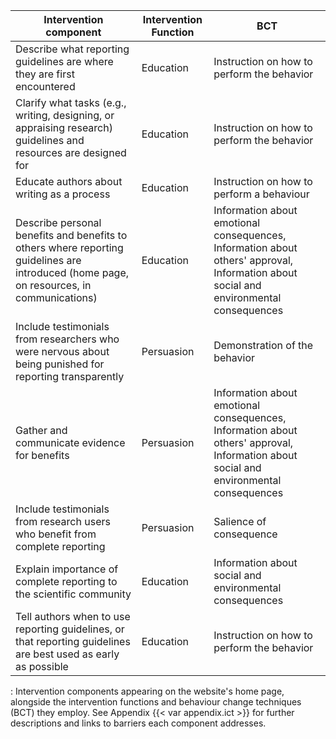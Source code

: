 | Intervention component                                                                                                                   | Intervention Function | BCT                                                                                                                                   |
|---------------------------------|------------------|---------------------|
| Describe what reporting guidelines are where they are first encountered                                                                  | Education             | Instruction on how to perform the behavior                                                                                            |
| Clarify what tasks (e.g., writing, designing, or appraising research) guidelines and resources are designed for                          | Education             | Instruction on how to perform the behavior                                                                                            |
| Educate authors about writing as a process                                                                                               | Education             | Instruction on how to perform a behaviour                                                                                             |
| Describe personal benefits and benefits to others where reporting guidelines are introduced (home page, on resources, in communications) | Education             | Information about emotional consequences, Information about others' approval, Information about social and environmental consequences |
| Include testimonials from researchers who were nervous about being punished for reporting transparently                                  | Persuasion            | Demonstration of the behavior                                                                                                         |
| Gather and communicate evidence for benefits                                                                                             | Persuasion            | Information about emotional consequences, Information about others' approval, Information about social and environmental consequences |
| Include testimonials from research users who benefit from complete reporting                                                             | Persuasion            | Salience of consequence                                                                                                               |
| Explain importance of complete reporting to the scientific community                                                                     | Education             | Information about social and environmental consequences                                                                               |
| Tell authors when to use reporting guidelines, or that reporting guidelines are best used as early as possible                           | Education             | Instruction on how to perform the behavior                                                                                            |

: Intervention components appearing on the website's home page, alongside the intervention functions and behaviour change techniques (BCT) they employ. See Appendix {{< var appendix.ict >}} for further descriptions and links to barriers each component addresses.